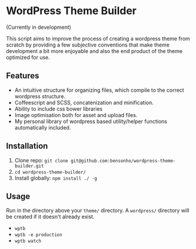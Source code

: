 # WordPress Theme Builder


(Currently in development)

This script aims to improve the process of creating a wordpress theme from scratch by providing a few subjective conventions that make theme development a bit more enjoyable and also the end product of the theme optimized for use.

## Features ##

* An intuitive structure for organizing files, which compile to the correct wordpress structure.
* Coffeescript and SCSS, concatenization and minification.
* Ability to include css bower libraries
* Image optimisation both for asset and upload files.
* My personal library of wordpress based utility/helper functions automatically included.


## Installation ##
1. Clone repo: `git clone git@github.com:bensonho/wordpress-theme-builder.git`
2. `cd wordpress-theme-builder/`
3. Install globally: `npm install ./ -g`

## Usage ##

Run in the directory above your `theme/` directory. A `wordpress/` directory will be created if it doesn't already exist.

* `wptb`
* `wptb -e production`
* `wptb watch`
